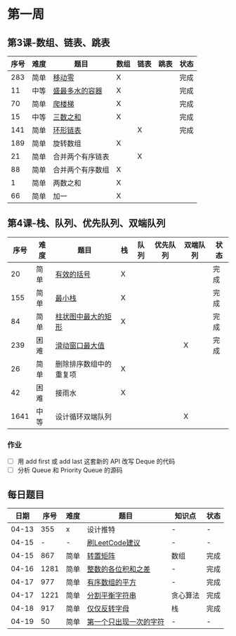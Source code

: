 # 第一周
## 第3课-数组、链表、跳表
|序号|难度|题目|数组|链表|跳表|状态|
|---|---|---|---|---|---|---|
|283|简单|[移动零](./moveZeroes)|X|||完成|
|11|中等|[盛最多水的容器](./maxArea)|X|||完成|
|70|简单|[爬楼梯](./climbStairs)|X|||完成|
|15|中等|[三数之和](./threeSum)|X|||完成|
|141|简单|[环形链表](./linkedListCycle)||X||完成|
|189|简单|旋转数组|X||||
|21|简单|合并两个有序链表||X|||
|88|简单|合并两个有序数组|X||||
|1|简单|两数之和|X||||
|66|简单|加一|X||||

## 第4课-栈、队列、优先队列、双端队列
|序号|难度|题目|栈|队列|优先队列|双端队列|状态|
|---|---|---|---|---|---|---|---|
|20|简单|[有效的括号](./validParentheses)|X||||完成|
|155|简单|[最小栈](./minStack)|X||||完成|
|84|简单|[柱状图中最大的矩形](./largestRectangleArea)|X||||完成|
|239|困难|[滑动窗口最大值](./maxSlidingWindow)||||X|完成|
|26|简单|删除排序数组中的重复项|X|||||
|42|困难|接雨水|X|||||
|1641|中等|设计循环双端队列||||X||
### 作业
- [ ] 用 add first 或 add last 这套新的 API 改写 Deque 的代码
- [ ] 分析 Queue 和 Priority Queue 的源码

## 每日题目
|日期|序号|难度|题目|知识点|状态|
|---|---|---|---|---|---|
|04-13|355|x|设计推特|-|-|
|04-15|-|-|[刷LeetCode建议](https://www.bilibili.com/video/BV1G7411o7ca)|-|-|
|04-15|867|简单|[转置矩阵](./transposeMatrix)|数组|完成|
|04-16|1281|简单|[整数的各位积和之差](./subtractProductAndSum/)|-|完成|
|04-17|977|简单|[有序数组的平方](./squaresOfASortedArray)|-|完成|
|04-17|1221|简单|[分割平衡字符串](./balancedStringSplit)|贪心算法|完成|
|04-18|917|简单|[仅仅反转字母](./reverseOnlyLetters)|栈|完成|
|04-19|50|简单|[第一个只出现一次的字符](./diYiGeZhiChuXianYiCiDeZiFuLcof)|-|-|

